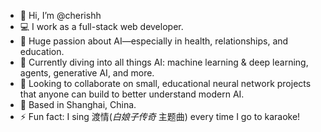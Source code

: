 - 👋 Hi, I’m @cherishh
- 💻 I work as a full-stack web developer.
- 👀 Huge passion about AI—especially in health, relationships, and education.
- 🌱 Currently diving into all things AI: machine learning & deep learning, agents, generative AI, and more.
- 💞️ Looking to collaborate on small, educational neural network projects that anyone can build to better understand modern AI.
- 📍 Based in Shanghai, China.
- ⚡ Fun fact: I sing 渡情(*白娘子传奇* 主题曲) every time I go to karaoke!

<!---
cherishh/cherishh is a ✨ special ✨ repository because its `README.md` (this file) appears on your GitHub profile.
You can click the Preview link to take a look at your changes.
--->
